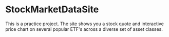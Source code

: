 # StockMarketDataSite

This is a practice project. The site shows you a stock quote and interactive price chart on several popular ETF's across a diverse set of asset classes.
